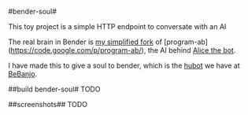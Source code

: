 #bender-soul#

This toy project is a simple HTTP endpoint to conversate with an AI

The real brain in Bender is [my simplified fork](https://github.com/miguelff/program-ab/tree/lite-0.0.1) of [program-ab] (https://code.google.com/p/program-ab/), the AI behind [Alice the bot](http://www.pandorabots.com/pandora/talk).

I have made this to give a soul to bender, which is the [hubot](http://hubot.github.com/) we have at [BeBanjo](http://www.bebanjo.com).

##build bender-soul#
TODO

##screenshots##
TODO
